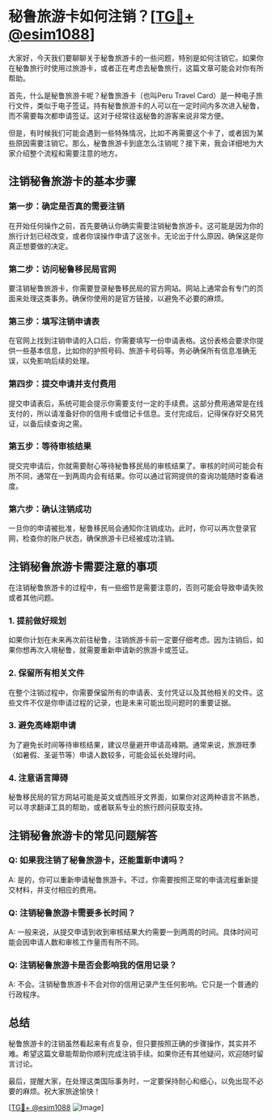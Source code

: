 # 秘鲁旅游卡如何注销？[[TG💪+ @esim1088](https://t.me/s/esim1088)]

大家好，今天我们要聊聊关于秘鲁旅游卡的一些问题，特别是如何注销它。如果你在秘鲁旅行时使用过旅游卡，或者正在考虑去秘鲁旅行，这篇文章可能会对你有所帮助。

首先，什么是秘鲁旅游卡呢？秘鲁旅游卡（也叫Peru Travel Card）是一种电子旅行文件，类似于电子签证。持有秘鲁旅游卡的人可以在一定时间内多次进入秘鲁，而不需要每次都申请签证。这对于经常往返秘鲁的游客来说非常方便。

但是，有时候我们可能会遇到一些特殊情况，比如不再需要这个卡了，或者因为某些原因需要注销它。那么，秘鲁旅游卡到底怎么注销呢？接下来，我会详细地为大家介绍整个流程和需要注意的地方。

## 注销秘鲁旅游卡的基本步骤

### 第一步：确定是否真的需要注销

在开始任何操作之前，首先要确认你确实需要注销秘鲁旅游卡。这可能是因为你的旅行计划已经改变，或者你误操作申请了这张卡。无论出于什么原因，确保这是你真正想要做的决定。

### 第二步：访问秘鲁移民局官网

要注销秘鲁旅游卡，你需要登录秘鲁移民局的官方网站。网站上通常会有专门的页面来处理这类事务。确保你使用的是官方链接，以避免不必要的麻烦。

### 第三步：填写注销申请表

在官网上找到注销申请的入口后，你需要填写一份申请表格。这份表格会要求你提供一些基本信息，比如你的护照号码、旅游卡号码等。务必确保所有信息准确无误，以免影响后续的处理。

### 第四步：提交申请并支付费用

提交申请表后，系统可能会提示你需要支付一定的手续费。这部分费用通常是在线支付的，所以请准备好你的信用卡或借记卡信息。支付完成后，记得保存好交易凭证，以备后续查询之需。

### 第五步：等待审核结果

提交完申请后，你就需要耐心等待秘鲁移民局的审核结果了。审核的时间可能会有所不同，通常在一到两周内会有结果。你可以通过官网提供的查询功能随时查看进度。

### 第六步：确认注销成功

一旦你的申请被批准，秘鲁移民局会通知你注销成功。此时，你可以再次登录官网，检查你的账户状态，确保旅游卡已经被成功注销。

## 注销秘鲁旅游卡需要注意的事项

在注销秘鲁旅游卡的过程中，有一些细节是需要注意的，否则可能会导致申请失败或者其他问题。

### 1. 提前做好规划

如果你计划在未来再次前往秘鲁，注销旅游卡前一定要仔细考虑。因为注销后，如果你想再次入境秘鲁，就需要重新申请新的旅游卡或签证。

### 2. 保留所有相关文件

在整个注销过程中，你需要保留所有的申请表、支付凭证以及其他相关的文件。这些文件不仅是你申请过程的记录，也是未来可能出现问题时的重要证据。

### 3. 避免高峰期申请

为了避免长时间等待审核结果，建议尽量避开申请高峰期。通常来说，旅游旺季（如暑假、圣诞节等）申请人数较多，可能会延长处理时间。

### 4. 注意语言障碍

秘鲁移民局的官方网站可能是英文或西班牙文界面，如果你对这两种语言不熟悉，可以寻求翻译工具的帮助，或者联系专业的旅行顾问获取支持。

## 注销秘鲁旅游卡的常见问题解答

### Q: 如果我注销了秘鲁旅游卡，还能重新申请吗？

A: 是的，你可以重新申请秘鲁旅游卡。不过，你需要按照正常的申请流程重新提交材料，并支付相应的费用。

### Q: 注销秘鲁旅游卡需要多长时间？

A: 一般来说，从提交申请到收到审核结果大约需要一到两周的时间。具体时间可能会因申请人数和审核工作量而有所不同。

### Q: 注销秘鲁旅游卡是否会影响我的信用记录？

A: 不会。注销秘鲁旅游卡不会对你的信用记录产生任何影响。它只是一个普通的行政程序。

## 总结

秘鲁旅游卡的注销虽然看起来有点复杂，但只要按照正确的步骤操作，其实并不难。希望这篇文章能帮助你顺利完成注销手续。如果你还有其他疑问，欢迎随时留言讨论。

最后，提醒大家，在处理这类国际事务时，一定要保持耐心和细心，以免出现不必要的麻烦。祝大家旅途愉快！

[[TG💪+ @esim1088](https://t.me/s/esim1088) ![Image](https://i.postimg.cc/4NQfJmqS/Snipaste-2025-05-13-00-14-12.png)]
